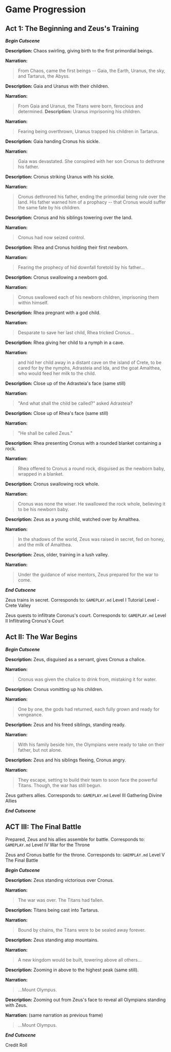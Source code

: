 # Game Progression

## Act 1: The Beginning and Zeus's Training

***Begin Cutscene***

**Description:** Chaos swirling, giving birth to the first primordial beings.

**Narration:** 
> From Chaos, came the first beings -- Gaia, the Earth, Uranus, the sky, and Tartarus, the Abyss.

**Description:** Gaia and Uranus with their children.

**Narration:** 
> From Gaia and Uranus, the Titans were born, ferocious and determined.
**Description:** Uranus imprisoning his children.

**Narration:**
> Fearing being overthrown, Uranus trapped his children in Tartarus.

**Description:** Gaia handing Cronus his sickle.

**Narration:**
> Gaia was devastated. She conspired with her son Cronus to dethrone his father.

**Description:** Cronus striking Uranus with his sickle.

**Narration:**
> Cronus dethroned his father, ending the primordial being rule over the land. His father warned him of a prophacy -- that Cronus would suffer the same fate by his children.

**Description:** Cronus and his siblings towering over the land.

**Narration:**
> Cronus had now seized control.

**Description:** Rhea and Cronus holding their first newborn.

**Narration:**
> Fearing the prophecy of hid downfall foretold by his father...

**Description:** Cronus swallowing a newborn god.

**Narration:**
> Cronus swallowed each of his newborn children, imprisoning them within himself.

**Description:** Rhea pregnant with a god child.

**Narration:**
> Desparate to save her last child, Rhea tricked Cronus...

**Description:** Rhea giving her child to a nymph in a cave.

**Narration:**
> and hid her child away in a distant cave on the island of Crete, to be cared for by the nymphs, Adrasteia and Ida, and the goat Amalthea, who would feed her milk to the child.

**Description:** Close up of the Adrasteia's face (same still)

**Narration:**
> "And what shall the child be called?" asked Adrasteia?

**Description:** Close up of Rhea's face (same still)

**Narration:**
> "He shall be called Zeus."

**Description:** Rhea presenting Cronus with a rounded blanket containing a rock.

**Narration:**
> Rhea offered to Cronus a round rock, disguised as the newborn baby, wrapped in a blanket.

**Description:** Cronus swallowing rock whole.

**Narration:**
> Cronus was none the wiser. He swallowed the rock whole, believing it to be his newborn baby.

**Description:** Zeus as a young child, watched over by Amalthea.

**Narration:**
> In the shadows of the world, Zeus was raised in secret, fed on honey, and the milk of Amalthea.

**Description:** Zeus, older, training in a lush valley.

**Narration:**
> Under the guidance of wise mentors, Zeus prepared for the war to come.

***End Cutscene***

Zeus trains in secret. Corresponds to: `GAMEPLAY.md` Level I Tutorial Level - Crete Valley

Zeus quests to infiltrate Coronus's court. Corresponds to: `GAMEPLAY.md` Level II Inflitrating Cronus's Court

## Act II: The War Begins

***Begin Cutscene***

**Description:** Zeus, disguised as a servant, gives Cronus a chalice.

**Narration:** 
> Cronus was given the chalice to drink from, mistaking it for water.

**Description:** Cronus vomitting up his children.

**Narration:**
> One by one, the gods had returned, each fully grown and ready for vengeance.

**Description:** Zeus and his freed siblings, standing ready.

**Narration:**
> With his family beside him, the Olympians were ready to take on their father, but not alone.

**Description:** Zeus and his siblings fleeing, Cronus angry.

**Narration:**
> They escape, setting to build their team to soon face the powerful Titans. Though, the war has still begun.

Zeus gathers allies. Corresponds to: `GAMEPLAY.md` Level III Gathering Divine Allies

***End Cutscene***

## ACT III: The Final Battle

Prepared, Zeus and his allies assemble for battle. Corresponds to: `GAMEPLAY.md` Level IV War for the Throne

Zeus and Cronus battle for the throne. Corresponds to: `GAEMPLAY.md` Level V The Final Battle

***Begin Cutscene***

**Description:** Zeus standing victorious over Cronus.

**Narration:**
> The war was over. The Titans had fallen.

**Description:** Titans being cast into Tartarus.

**Narration:**
> Bound by chains, the Titans were to be sealed away forever.

**Description:** Zeus standing atop mountains.

**Narration:**
> A new kingdom would be built, towering above all others...

**Description:** Zooming in above to the highest peak (same still).

**Narration:**
> ...Mount Olympus.

**Description:** Zooming out from Zeus's face to reveal all Olympians standing with Zeus.

**Narration:** (same narration as previous frame)
> ...Mount Olympus.

***End Cutscene***

Credit Roll
